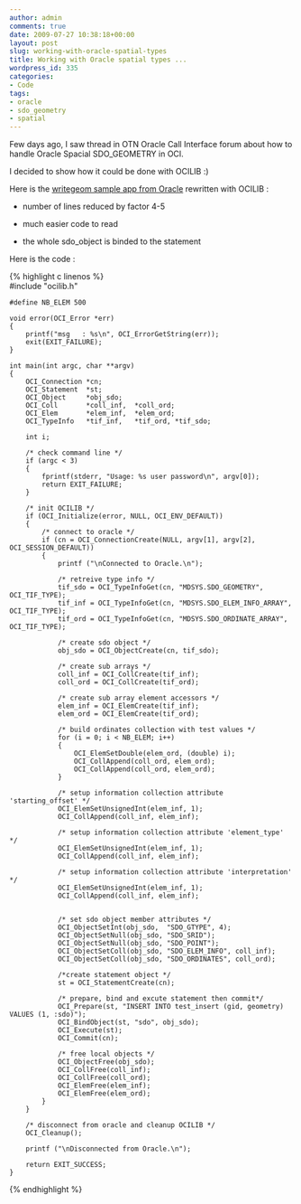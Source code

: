 ```yaml
---
author: admin
comments: true
date: 2009-07-27 10:38:18+00:00
layout: post
slug: working-with-oracle-spatial-types
title: Working with Oracle spatial types ...
wordpress_id: 335
categories:
- Code
tags:
- oracle
- sdo_geometry
- spatial
---
```


Few days ago, I saw thread in OTN Oracle Call Interface forum about how to handle Oracle Spacial SDO_GEOMETRY in OCI. 

I decided to show how it could be done with OCILIB :)

Here is the [writegeom sample app from Oracle](http://www.oracle.com/technology/sample_code/products/spatial/htdocs/oci_sample/oci_sample_readme.htm) rewritten with OCILIB :




  * number of lines reduced by factor 4-5


  * much easier code to read


  * the whole sdo_object is binded to the statement



Here is the code :


    
{% highlight c linenos %}      
    #include "ocilib.h"
    
    #define NB_ELEM 500
    
    void error(OCI_Error *err)
    {
        printf("msg   : %s\n", OCI_ErrorGetString(err));
        exit(EXIT_FAILURE);
    }
    
    int main(int argc, char **argv)
    {
        OCI_Connection *cn;
        OCI_Statement  *st;
        OCI_Object     *obj_sdo;
        OCI_Coll       *coll_inf,  *coll_ord;
        OCI_Elem       *elem_inf,  *elem_ord;
        OCI_TypeInfo   *tif_inf,   *tif_ord, *tif_sdo;
    
        int i;
    
        /* check command line */
        if (argc < 3) 
        {
            fprintf(stderr, "Usage: %s user password\n", argv[0]);
            return EXIT_FAILURE;
        }
    
        /* init OCILIB */
        if (OCI_Initialize(error, NULL, OCI_ENV_DEFAULT))
        {
            /* connect to oracle */
            if (cn = OCI_ConnectionCreate(NULL, argv[1], argv[2], OCI_SESSION_DEFAULT))
            {
                printf ("\nConnected to Oracle.\n");
    
                /* retreive type info */
                tif_sdo = OCI_TypeInfoGet(cn, "MDSYS.SDO_GEOMETRY", OCI_TIF_TYPE);
                tif_inf = OCI_TypeInfoGet(cn, "MDSYS.SDO_ELEM_INFO_ARRAY", OCI_TIF_TYPE);
                tif_ord = OCI_TypeInfoGet(cn, "MDSYS.SDO_ORDINATE_ARRAY", OCI_TIF_TYPE);
    
                /* create sdo object */
                obj_sdo = OCI_ObjectCreate(cn, tif_sdo);
    
                /* create sub arrays */
                coll_inf = OCI_CollCreate(tif_inf);
                coll_ord = OCI_CollCreate(tif_ord);
    
                /* create sub array element accessors */
                elem_inf = OCI_ElemCreate(tif_inf);
                elem_ord = OCI_ElemCreate(tif_ord);
    
                /* build ordinates collection with test values */
                for (i = 0; i < NB_ELEM; i++)
                {
                    OCI_ElemSetDouble(elem_ord, (double) i);
                    OCI_CollAppend(coll_ord, elem_ord);
                    OCI_CollAppend(coll_ord, elem_ord);
                }
    
                /* setup information collection attribute 'starting_offset' */
                OCI_ElemSetUnsignedInt(elem_inf, 1);
                OCI_CollAppend(coll_inf, elem_inf);
                
                /* setup information collection attribute 'element_type' */
                OCI_ElemSetUnsignedInt(elem_inf, 1);
                OCI_CollAppend(coll_inf, elem_inf);
                
                /* setup information collection attribute 'interpretation' */
                OCI_ElemSetUnsignedInt(elem_inf, 1);
                OCI_CollAppend(coll_inf, elem_inf);
    
    
                /* set sdo object member attributes */
                OCI_ObjectSetInt(obj_sdo,  "SDO_GTYPE", 4);
                OCI_ObjectSetNull(obj_sdo, "SDO_SRID");
                OCI_ObjectSetNull(obj_sdo, "SDO_POINT");
                OCI_ObjectSetColl(obj_sdo, "SDO_ELEM_INFO", coll_inf);
                OCI_ObjectSetColl(obj_sdo, "SDO_ORDINATES", coll_ord);
    
                /*create statement object */
                st = OCI_StatementCreate(cn);
    
                /* prepare, bind and excute statement then commit*/
                OCI_Prepare(st, "INSERT INTO test_insert (gid, geometry) VALUES (1, :sdo)");
                OCI_BindObject(st, "sdo", obj_sdo);
                OCI_Execute(st);
                OCI_Commit(cn);
    
                /* free local objects */
                OCI_ObjectFree(obj_sdo);
                OCI_CollFree(coll_inf);
                OCI_CollFree(coll_ord);
                OCI_ElemFree(elem_inf);
                OCI_ElemFree(elem_ord);
            }
        }
    
        /* disconnect from oracle and cleanup OCILIB */
        OCI_Cleanup();
    
        printf ("\nDisconnected from Oracle.\n");
        
        return EXIT_SUCCESS;
    } 
 {% endhighlight %}     



